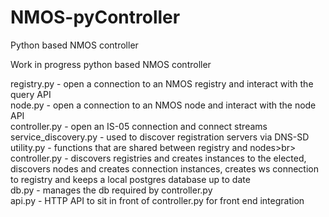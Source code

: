 # NMOS-pyController
Python based NMOS controller

Work in progress python based NMOS controller

registry.py - open a connection to an NMOS registry and interact with the query API<br>
node.py - open a connection to an NMOS node and interact with the node API<br>
controller.py - open an IS-05 connection and connect streams<br>
service_discovery.py - used to discover registration servers via DNS-SD<br>
utility.py - functions that are shared between registry and nodes>br>
controller.py - discovers registries and creates instances to the elected, discovers nodes and creates connection instances, creates ws connection to registry and keeps a local postgres database up to date<br>
db.py - manages the db required by controller.py<br>
api.py - HTTP API to sit in front of controller.py for front end integration<br>
